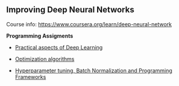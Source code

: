 
## Improving Deep Neural Networks

Course info: https://www.coursera.org/learn/deep-neural-network

**Programming Assigments**

* [Practical aspects of Deep Learning](https://github.com/JanelChumley/coursera_deep_learning_ai/tree/master/hyperparameter_tuning_regularization_and_optimization/week1_regularization)

* [Optimization algorithms](https://github.com/JanelChumley/coursera_deep_learning_ai/tree/master/hyperparameter_tuning_regularization_and_optimization/week2_optimization)

* [Hyperparameter tuning, Batch Normalization and Programming Frameworks](https://github.com/JanelChumley/coursera_deep_learning_ai/tree/master/hyperparameter_tuning_regularization_and_optimization/week3_hyperparameter_tuning)

